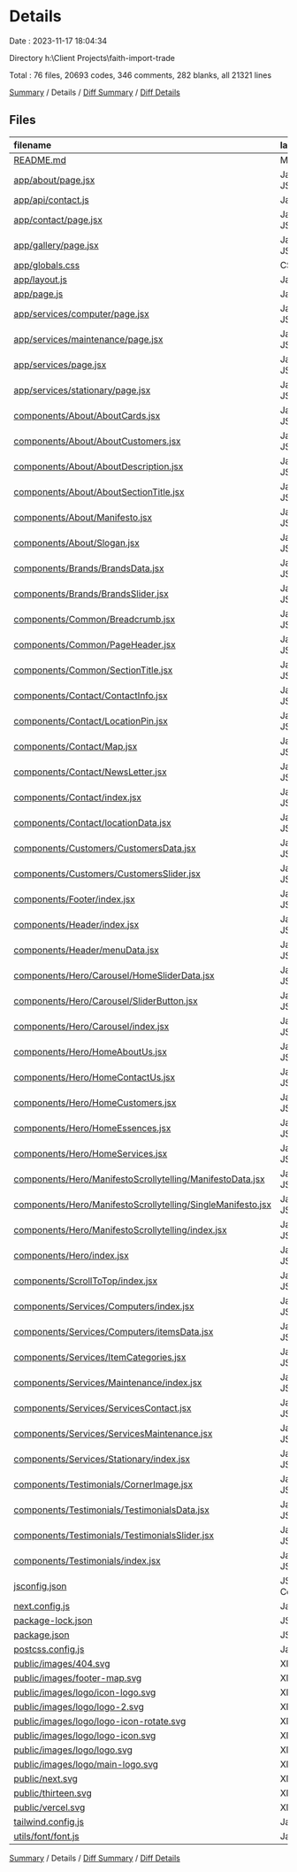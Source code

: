 # Details

Date : 2023-11-17 18:04:34

Directory h:\\Client Projects\\faith-import-trade

Total : 76 files,  20693 codes, 346 comments, 282 blanks, all 21321 lines

[Summary](results.md) / Details / [Diff Summary](diff.md) / [Diff Details](diff-details.md)

## Files
| filename | language | code | comment | blank | total |
| :--- | :--- | ---: | ---: | ---: | ---: |
| [README.md](/README.md) | Markdown | 1 | 0 | 0 | 1 |
| [app/about/page.jsx](/app/about/page.jsx) | JavaScript JSX | 25 | 0 | 3 | 28 |
| [app/api/contact.js](/app/api/contact.js) | JavaScript | 0 | 0 | 1 | 1 |
| [app/contact/page.jsx](/app/contact/page.jsx) | JavaScript JSX | 20 | 0 | 4 | 24 |
| [app/gallery/page.jsx](/app/gallery/page.jsx) | JavaScript JSX | 19 | 0 | 4 | 23 |
| [app/globals.css](/app/globals.css) | CSS | 274 | 21 | 51 | 346 |
| [app/layout.js](/app/layout.js) | JavaScript | 22 | 0 | 4 | 26 |
| [app/page.js](/app/page.js) | JavaScript | 8 | 0 | 2 | 10 |
| [app/services/computer/page.jsx](/app/services/computer/page.jsx) | JavaScript JSX | 48 | 0 | 4 | 52 |
| [app/services/maintenance/page.jsx](/app/services/maintenance/page.jsx) | JavaScript JSX | 17 | 0 | 4 | 21 |
| [app/services/page.jsx](/app/services/page.jsx) | JavaScript JSX | 19 | 0 | 4 | 23 |
| [app/services/stationary/page.jsx](/app/services/stationary/page.jsx) | JavaScript JSX | 19 | 0 | 4 | 23 |
| [components/About/AboutCards.jsx](/components/About/AboutCards.jsx) | JavaScript JSX | 237 | 0 | 2 | 239 |
| [components/About/AboutCustomers.jsx](/components/About/AboutCustomers.jsx) | JavaScript JSX | 12 | 0 | 3 | 15 |
| [components/About/AboutDescription.jsx](/components/About/AboutDescription.jsx) | JavaScript JSX | 55 | 8 | 6 | 69 |
| [components/About/AboutSectionTitle.jsx](/components/About/AboutSectionTitle.jsx) | JavaScript JSX | 13 | 0 | 2 | 15 |
| [components/About/Manifesto.jsx](/components/About/Manifesto.jsx) | JavaScript JSX | 335 | 0 | 2 | 337 |
| [components/About/Slogan.jsx](/components/About/Slogan.jsx) | JavaScript JSX | 131 | 0 | 2 | 133 |
| [components/Brands/BrandsData.jsx](/components/Brands/BrandsData.jsx) | JavaScript JSX | 77 | 0 | 1 | 78 |
| [components/Brands/BrandsSlider.jsx](/components/Brands/BrandsSlider.jsx) | JavaScript JSX | 65 | 0 | 6 | 71 |
| [components/Common/Breadcrumb.jsx](/components/Common/Breadcrumb.jsx) | JavaScript JSX | 33 | 0 | 3 | 36 |
| [components/Common/PageHeader.jsx](/components/Common/PageHeader.jsx) | JavaScript JSX | 53 | 0 | 3 | 56 |
| [components/Common/SectionTitle.jsx](/components/Common/SectionTitle.jsx) | JavaScript JSX | 10 | 0 | 2 | 12 |
| [components/Contact/ContactInfo.jsx](/components/Contact/ContactInfo.jsx) | JavaScript JSX | 72 | 0 | 4 | 76 |
| [components/Contact/LocationPin.jsx](/components/Contact/LocationPin.jsx) | JavaScript JSX | 10 | 0 | 2 | 12 |
| [components/Contact/Map.jsx](/components/Contact/Map.jsx) | JavaScript JSX | 40 | 1 | 8 | 49 |
| [components/Contact/NewsLetter.jsx](/components/Contact/NewsLetter.jsx) | JavaScript JSX | 175 | 5 | 3 | 183 |
| [components/Contact/index.jsx](/components/Contact/index.jsx) | JavaScript JSX | 94 | 0 | 3 | 97 |
| [components/Contact/locationData.jsx](/components/Contact/locationData.jsx) | JavaScript JSX | 7 | 0 | 1 | 8 |
| [components/Customers/CustomersData.jsx](/components/Customers/CustomersData.jsx) | JavaScript JSX | 52 | 0 | 1 | 53 |
| [components/Customers/CustomersSlider.jsx](/components/Customers/CustomersSlider.jsx) | JavaScript JSX | 70 | 0 | 6 | 76 |
| [components/Footer/index.jsx](/components/Footer/index.jsx) | JavaScript JSX | 304 | 0 | 10 | 314 |
| [components/Header/index.jsx](/components/Header/index.jsx) | JavaScript JSX | 200 | 4 | 7 | 211 |
| [components/Header/menuData.jsx](/components/Header/menuData.jsx) | JavaScript JSX | 58 | 0 | 1 | 59 |
| [components/Hero/Carousel/HomeSliderData.jsx](/components/Hero/Carousel/HomeSliderData.jsx) | JavaScript JSX | 39 | 0 | 1 | 40 |
| [components/Hero/Carousel/SliderButton.jsx](/components/Hero/Carousel/SliderButton.jsx) | JavaScript JSX | 44 | 0 | 3 | 47 |
| [components/Hero/Carousel/index.jsx](/components/Hero/Carousel/index.jsx) | JavaScript JSX | 222 | 2 | 5 | 229 |
| [components/Hero/HomeAboutUs.jsx](/components/Hero/HomeAboutUs.jsx) | JavaScript JSX | 51 | 0 | 4 | 55 |
| [components/Hero/HomeContactUs.jsx](/components/Hero/HomeContactUs.jsx) | JavaScript JSX | 20 | 0 | 3 | 23 |
| [components/Hero/HomeCustomers.jsx](/components/Hero/HomeCustomers.jsx) | JavaScript JSX | 11 | 0 | 3 | 14 |
| [components/Hero/HomeEssences.jsx](/components/Hero/HomeEssences.jsx) | JavaScript JSX | 6 | 0 | 2 | 8 |
| [components/Hero/HomeServices.jsx](/components/Hero/HomeServices.jsx) | JavaScript JSX | 169 | 3 | 14 | 186 |
| [components/Hero/ManifestoScrollytelling/ManifestoData.jsx](/components/Hero/ManifestoScrollytelling/ManifestoData.jsx) | JavaScript JSX | 332 | 0 | 1 | 333 |
| [components/Hero/ManifestoScrollytelling/SingleManifesto.jsx](/components/Hero/ManifestoScrollytelling/SingleManifesto.jsx) | JavaScript JSX | 21 | 0 | 3 | 24 |
| [components/Hero/ManifestoScrollytelling/index.jsx](/components/Hero/ManifestoScrollytelling/index.jsx) | JavaScript JSX | 41 | 0 | 4 | 45 |
| [components/Hero/index.jsx](/components/Hero/index.jsx) | JavaScript JSX | 21 | 275 | 3 | 299 |
| [components/ScrollToTop/index.jsx](/components/ScrollToTop/index.jsx) | JavaScript JSX | 39 | 2 | 9 | 50 |
| [components/Services/Computers/index.jsx](/components/Services/Computers/index.jsx) | JavaScript JSX | 27 | 0 | 2 | 29 |
| [components/Services/Computers/itemsData.jsx](/components/Services/Computers/itemsData.jsx) | JavaScript JSX | 251 | 5 | 11 | 267 |
| [components/Services/ItemCategories.jsx](/components/Services/ItemCategories.jsx) | JavaScript JSX | 46 | 7 | 3 | 56 |
| [components/Services/Maintenance/index.jsx](/components/Services/Maintenance/index.jsx) | JavaScript JSX | 0 | 0 | 1 | 1 |
| [components/Services/ServicesContact.jsx](/components/Services/ServicesContact.jsx) | JavaScript JSX | 20 | 0 | 3 | 23 |
| [components/Services/ServicesMaintenance.jsx](/components/Services/ServicesMaintenance.jsx) | JavaScript JSX | 20 | 0 | 3 | 23 |
| [components/Services/Stationary/index.jsx](/components/Services/Stationary/index.jsx) | JavaScript JSX | 0 | 0 | 1 | 1 |
| [components/Testimonials/CornerImage.jsx](/components/Testimonials/CornerImage.jsx) | JavaScript JSX | 264 | 0 | 2 | 266 |
| [components/Testimonials/TestimonialsData.jsx](/components/Testimonials/TestimonialsData.jsx) | JavaScript JSX | 68 | 0 | 1 | 69 |
| [components/Testimonials/TestimonialsSlider.jsx](/components/Testimonials/TestimonialsSlider.jsx) | JavaScript JSX | 149 | 1 | 12 | 162 |
| [components/Testimonials/index.jsx](/components/Testimonials/index.jsx) | JavaScript JSX | 74 | 0 | 4 | 78 |
| [jsconfig.json](/jsconfig.json) | JSON with Comments | 4 | 4 | 0 | 8 |
| [next.config.js](/next.config.js) | JavaScript | 2 | 1 | 2 | 5 |
| [package-lock.json](/package-lock.json) | JSON | 2,143 | 0 | 1 | 2,144 |
| [package.json](/package.json) | JSON | 28 | 0 | 1 | 29 |
| [postcss.config.js](/postcss.config.js) | JavaScript | 6 | 0 | 1 | 7 |
| [public/images/404.svg](/public/images/404.svg) | XML | 1 | 0 | 0 | 1 |
| [public/images/footer-map.svg](/public/images/footer-map.svg) | XML | 941 | 0 | 1 | 942 |
| [public/images/logo/icon-logo.svg](/public/images/logo/icon-logo.svg) | XML | 1,527 | 0 | 2 | 1,529 |
| [public/images/logo/logo-2.svg](/public/images/logo/logo-2.svg) | XML | 1 | 0 | 0 | 1 |
| [public/images/logo/logo-icon-rotate.svg](/public/images/logo/logo-icon-rotate.svg) | XML | 1,527 | 0 | 2 | 1,529 |
| [public/images/logo/logo-icon.svg](/public/images/logo/logo-icon.svg) | XML | 2,204 | 0 | 1 | 2,205 |
| [public/images/logo/logo.svg](/public/images/logo/logo.svg) | XML | 1 | 0 | 0 | 1 |
| [public/images/logo/main-logo.svg](/public/images/logo/main-logo.svg) | XML | 7,732 | 0 | 1 | 7,733 |
| [public/next.svg](/public/next.svg) | XML | 1 | 0 | 0 | 1 |
| [public/thirteen.svg](/public/thirteen.svg) | XML | 1 | 0 | 0 | 1 |
| [public/vercel.svg](/public/vercel.svg) | XML | 1 | 0 | 0 | 1 |
| [tailwind.config.js](/tailwind.config.js) | JavaScript | 61 | 7 | 7 | 75 |
| [utils/font/font.js](/utils/font/font.js) | JavaScript | 2 | 0 | 2 | 4 |

[Summary](results.md) / Details / [Diff Summary](diff.md) / [Diff Details](diff-details.md)